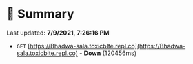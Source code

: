 # 📖 Summary
Last updated: **7/9/2021, 7:26:16 PM**

- `GET` [https://Bhadwa-sala.toxicblte.repl.co](https://Bhadwa-sala.toxicblte.repl.co) - **Down** (120456ms)
